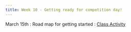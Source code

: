 ```yaml
---
title: Week 10 - Getting ready for competition day!
---
```


March 15th
: Road map for getting started
  : [Class Activity](https://sta175.github.io/class_activities/STA175_Activity9_New.html)
  
